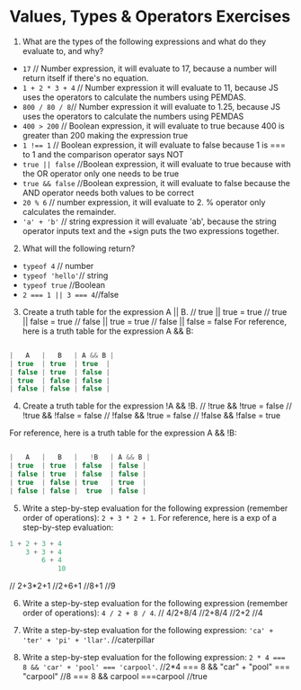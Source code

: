 # Values, Types & Operators Exercises

1. What are the types of the following expressions and what do they evaluate to, and why?
* `17` // Number expression, it will evaluate to 17, because a number will return itself if there's no equation.
* `1 + 2 * 3 + 4` // Number expression it will evaluate to 11, because JS uses the operators to calculate
the numbers using PEMDAS.
* `800 / 80 / 8`// Number expression it will evaluate to 1.25, because JS uses the operators to calculate
the numbers using PEMDAS
* `400 > 200` // Boolean expression, it will evaluate to true because 400 is greater than 200 making the expression true
* `1 !== 1` // Boolean expression, it will evaluate to false because 1 is === to 1 and the comparison operator says NOT
* `true || false` //Boolean expression, it will evaluate to true because with the OR operator only one needs to be true
* `true && false` //Boolean expression, it will evaluate to false because the AND operator needs both values to be correct
* `20 % 6` // number expression, it will evaluate to 2. % operator only calculates the remainder.
* `'a' + 'b'` // string expression it will evaluate 'ab', because the string operator inputs text and the +sign puts the two expressions together.

2. What will the following return?
* `typeof 4` // number
*  `typeof 'hello'`// string
*  `typeof true` //Boolean
* `2 === 1 || 3 === 4`//false

3. Create a truth table for the expression A || B.
// true  ||  true   =   true
// true  ||  false  =   true
// false ||  true   =   true
// false ||  false  =  false
For reference, here is a truth table for the expression A && B:

``` js

|   A   |   B   | A && B |
| true  | true  | true  |
| false | true  | false |
| true  | false | false |
| false | false | false |

```
4. Create a truth table for the expression !A && !B.
//  !true && !true   =  false
//  !true && !false  =  false
//  !false && !true  =  false
//  !false && !false = true

For reference, here is a truth table for the expression A && !B:

``` js

|   A   |   B   |   !B   | A && B |
| true  | true  | false  | false |
| false | true  | false  | false |
| true  | false | true   | true  |
| false | false |  true  | false |

```
5. Write a step-by-step evaluation for the following expression (remember order of operations): `2 + 3 * 2 + 1`.
  For reference, here is a exp of a step-by-step evaluation:
  ```js
  1 + 2 + 3 + 4
      3 + 3 + 4
          6 + 4
              10
  ```  
  // 2+3*2+1
  //2+6+1
  //8+1
  //9

 6. Write a step-by-step evaluation for the following expression (remember order of operations): `4 / 2 + 8 / 4`.
 // 4/2+8/4
 //2+8/4
 //2+2
 //4

 7. Write a step-by-step evaluation for the following expression: `'ca' + 'ter' + 'pi' + 'llar'`.
 //caterpillar

 8. Write a step-by-step evaluation for the following expression: `2 * 4 === 8 && 'car' + 'pool' === 'carpool'`.
 //2*4 === 8 && "car" + "pool" === "carpool"
 //8 === 8 && carpool ===carpool
 //true

